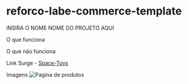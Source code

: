 # reforco-labe-commerce-template
INSIRA O NOME NOME DO PROJETO AQUI


O que funciona

O que não funciona

Link Surge - [Space-Toys](http://wicked-scissors.surge.sh)

Imagens
![Pagina de produtos](https://user-images.githubusercontent.com/104649420/183324886-48127535-78f6-40a7-b834-1e38b8fed697.png)
